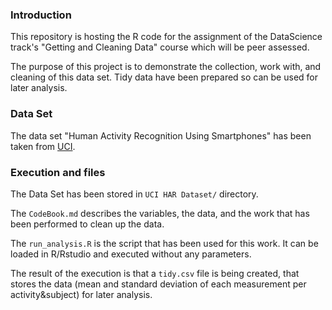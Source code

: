 ### Introduction

This repository is hosting the R code for the assignment of the DataScience track's "Getting and Cleaning Data" course which will be peer assessed.

The purpose of this project is to demonstrate the collection, work with, and cleaning of this data set. Tidy data have been prepared so can be used for later analysis.

### Data Set

The data set "Human Activity Recognition Using Smartphones" has been taken from [UCI](http://archive.ics.uci.edu/ml/datasets/Human+Activity+Recognition+Using+Smartphones).

### Execution and files

The Data Set has been stored in `UCI HAR Dataset/` directory.

The `CodeBook.md` describes the variables, the data, and the work that has been performed to clean up the data.

The `run_analysis.R` is the script that has been used for this work. It can be loaded in R/Rstudio and executed without any parameters.

The result of the execution is that a `tidy.csv` file is being created, that stores the data (mean and standard deviation of each measurement per activity&subject) for later analysis.